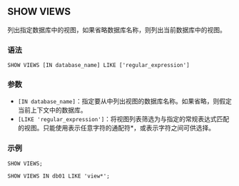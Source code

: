 ## SHOW VIEWS
列出指定数据库中的视图，如果省略数据库名称，则列出当前数据库中的视图。

### 语法
```
SHOW VIEWS [IN database_name] LIKE ['regular_expression']
```
### 参数
- `[IN database_name]`：指定要从中列出视图的数据库名称。如果省略，则假定当前上下文中的数据库。
- `[LIKE 'regular_expression']`：将视图列表筛选为与指定的常规表达式匹配的视图。只能使用表示任意字符的通配符\*，或表示字符之间可供选择。

### 示例
```
SHOW VIEWS;
```
```
SHOW VIEWS IN db01 LIKE 'view*';
```
